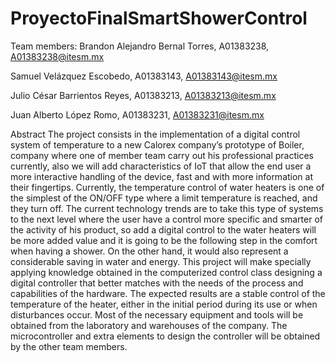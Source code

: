 # ProyectoFinalSmartShowerControl

Team members:
Brandon Alejandro Bernal Torres, A01383238, A01383238@itesm.mx

Samuel Velázquez Escobedo, A01383143, A01383143@itesm.mx

Julio César Barrientos Reyes, A01383213, A01383213@itesm.mx

Juan Alberto López Romo, A01383231, A01383231@itesm.mx


Abstract
The project consists in the implementation of a digital control system of temperature to a new Calorex company’s prototype of Boiler, company where one of member team carry out his professional practices currently, also we will add characteristics of IoT that allow the end user a more interactive handling of the device, fast and with more information at their fingertips.
Currently, the temperature control of water heaters is one of the simplest of the ON/OFF type where a limit temperature is reached, and they turn off. The current technology trends are to take this type of systems to the next level where the user have a control more specific and smarter of the activity of his product, so add a digital control to the water heaters will be more added value and it is going to be the following step in the comfort when having a shower. On the other hand, it would also represent a considerable saving in water and energy.
This project will make specially applying knowledge obtained in the computerized control class designing a digital controller that better matches with the needs of the process and capabilities of the hardware. The expected results are a stable control of the temperature of the heater, either in the initial period during its use or when disturbances occur.
Most of the necessary equipment and tools will be obtained from the laboratory and warehouses of the company. The microcontroller and extra elements to design the controller will be obtained by the other team members.
